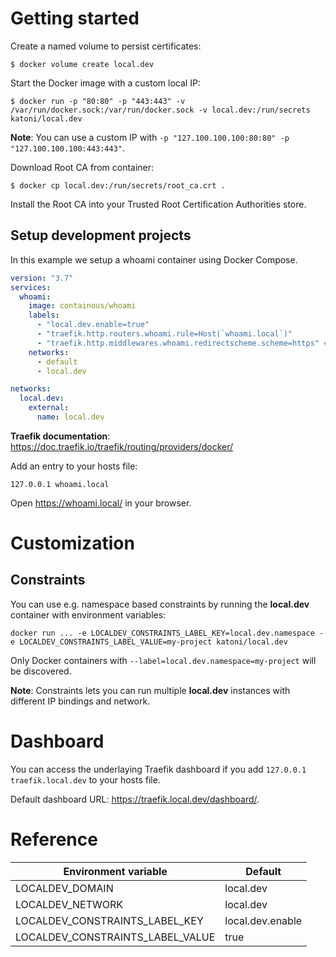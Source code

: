 # Getting started

Create a named volume to persist certificates:

```
$ docker volume create local.dev
```

Start the Docker image with a custom local IP:

```
$ docker run -p "80:80" -p "443:443" -v /var/run/docker.sock:/var/run/docker.sock -v local.dev:/run/secrets katoni/local.dev
```

**Note**: You can use a custom IP with `-p "127.100.100.100:80:80" -p "127.100.100.100:443:443"`.

Download Root CA from container:

```
$ docker cp local.dev:/run/secrets/root_ca.crt .
```

Install the Root CA into your Trusted Root Certification Authorities store.

## Setup development projects

In this example we setup a whoami container using Docker Compose.

```yaml
version: "3.7"
services:
  whoami:
    image: containous/whoami
    labels:
      - "local.dev.enable=true"
      - "traefik.http.routers.whoami.rule=Host(`whoami.local`)"
      - "traefik.http.middlewares.whoami.redirectscheme.scheme=https" # optional
    networks:
      - default
      - local.dev

networks:
  local.dev:
    external:
      name: local.dev
```

**Traefik documentation**: https://doc.traefik.io/traefik/routing/providers/docker/

Add an entry to your hosts file:

```
127.0.0.1 whoami.local
```

Open https://whoami.local/ in your browser.

# Customization

## Constraints

You can use e.g. namespace based constraints by running the **local.dev** container with environment variables:
```
docker run ... -e LOCALDEV_CONSTRAINTS_LABEL_KEY=local.dev.namespace -e LOCALDEV_CONSTRAINTS_LABEL_VALUE=my-project katoni/local.dev
```

Only Docker containers with `--label=local.dev.namespace=my-project` will be discovered.

**Note**: Constraints lets you can run multiple **local.dev** instances with different IP bindings and network.

# Dashboard

You can access the underlaying Traefik dashboard if you add `127.0.0.1 traefik.local.dev` to your hosts file.

Default dashboard URL: https://traefik.local.dev/dashboard/.

# Reference

| Environment variable             | Default          |
|----------------------------------|------------------|
| LOCALDEV_DOMAIN                  | local.dev        |
| LOCALDEV_NETWORK                 | local.dev        |
| LOCALDEV_CONSTRAINTS_LABEL_KEY   | local.dev.enable |
| LOCALDEV_CONSTRAINTS_LABEL_VALUE | true             |
